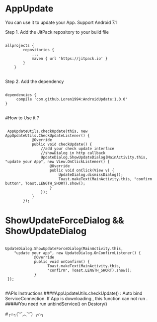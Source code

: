 # AppUpdate
You can use it to update your App. Support Android 7.1

Step 1. Add the JitPack repository to your build file 
<pre>
<code>
allprojects {
		repositories {
			...
			maven { url 'https://jitpack.io' }
		}
	}
</code>
</pre>
Step 2. Add the dependency
<pre>
<code>
dependencies {
	 compile 'com.github.Loren1994:AndroidUpdate:1.0.0'
}
</code>
</pre>

#How to Use it ?
<pre><code>
 AppUpdateUtils.checkUpdate(this, new AppUpdateUtils.CheckUpdateListener() {
            @Override
            public void checkUpdate() {
                //add your check update interface
                //showDialog in http callback
                UpdateDialog.ShowUpdateDialog(MainActivity.this, "update your App", new View.OnClickListener() {
                    @Override
                    public void onClick(View v) {
                        UpdateDialog.dismissDialog(); 
                        Toast.makeText(MainActivity.this, "confirm button", Toast.LENGTH_SHORT).show();
                    }
                });
            }
        });
</code></pre>
# ShowUpdateForceDialog &&  ShowUpdateDialog
<pre>
<code>
UpdateDialog.ShowUpdateForceDialog(MainActivity.this, 
	"update your app", new UpdateDialog.OnConfirmListener() {
             @Override
             public void onConfirm() {
                   Toast.makeText(MainActivity.this, 
                   "confirm", Toast.LENGTH_SHORT).show();
             }
 });
</code>
</pre>

#APIs Instructions
####AppUpdateUtils.checkUpdate() : 
Auto bind ServiceConnection. If App is downloading , this function can not run .
#####You need run unbindService() on Destory()


#╭∩╮(︶︿︶）╭∩╮


